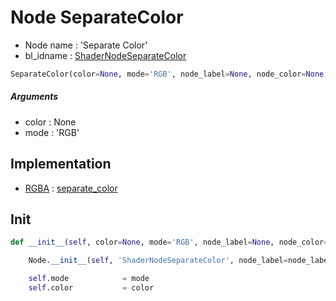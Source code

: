 # Node SeparateColor

- Node name : 'Separate Color'
- bl_idname : [ShaderNodeSeparateColor](https://docs.blender.org/api/current/bpy.types.ShaderNodeSeparateColor.html)


``` python
SeparateColor(color=None, mode='RGB', node_label=None, node_color=None, **kwargs)
```
##### Arguments

- color : None
- mode : 'RGB'

## Implementation

- [RGBA](/docs/Shader/socket_RGBA.md) : [separate_color](/docs/Shader/socket_RGBA.md#separate_color)

## Init

``` python
def __init__(self, color=None, mode='RGB', node_label=None, node_color=None, **kwargs):

    Node.__init__(self, 'ShaderNodeSeparateColor', node_label=node_label, node_color=node_color, **kwargs)

    self.mode            = mode
    self.color           = color
```
